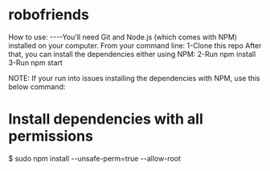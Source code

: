 # robofriends
How to use:
----You'll need Git and Node.js (which comes with NPM) installed on your computer.
From your command line:
1-Clone this repo
After that, you can install the dependencies either using NPM:
2-Run npm install
3-Run npm start

NOTE: If your run into issues installing the dependencies with NPM, use this below command:
# Install dependencies with all permissions
$ sudo npm install --unsafe-perm=true --allow-root
